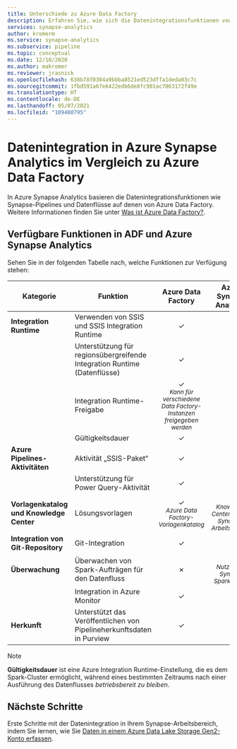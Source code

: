 ```yaml
---
title: Unterschiede zu Azure Data Factory
description: Erfahren Sie, wie sich die Datenintegrationsfunktionen von Azure Synapse Analytics von denen in Azure Data Factory unterscheiden.
services: synapse-analytics
author: kromerm
ms.service: synapse-analytics
ms.subservice: pipeline
ms.topic: conceptual
ms.date: 12/10/2020
ms.author: makromer
ms.reviewer: jrasnick
ms.openlocfilehash: 638b78f0304a9bbba8521ed523dffa1deda03c7c
ms.sourcegitcommit: 1fbd591a67e6422edb6de8fc901ac7063172f49e
ms.translationtype: HT
ms.contentlocale: de-DE
ms.lasthandoff: 05/07/2021
ms.locfileid: "109480795"
---
```

# <a name="data-integration-in-azure-synapse-analytics-versus-azure-data-factory"></a>Datenintegration in Azure Synapse Analytics im Vergleich zu Azure Data Factory

In Azure Synapse Analytics basieren die Datenintegrationsfunktionen wie Synapse-Pipelines und Datenflüsse auf denen von Azure Data Factory. Weitere Informationen finden Sie unter [Was ist Azure Data Factory?](../../data-factory/introduction.md).


## <a name="available-features-in-adf--azure-synapse-analytics"></a>Verfügbare Funktionen in ADF und Azure Synapse Analytics

Sehen Sie in der folgenden Tabelle nach, welche Funktionen zur Verfügung stehen:

| Kategorie                 | Funktion    |  Azure Data Factory  | Azure Synapse Analytics |
| ------------------------ | ---------- | :------------------: | :---------------------: |
| **Integration Runtime**  | Verwenden von SSIS und SSIS Integration Runtime | ✓ | ✗ |
|                          | Unterstützung für regionsübergreifende Integration Runtime (Datenflüsse) | ✓ | ✗ |
|                          | Integration Runtime-Freigabe | ✓<br><small>*Kann für verschiedene Data Factory-Instanzen freigegeben werden* | ✗ |
|                          | Gültigkeitsdauer | ✓ | ✗ |
| **Azure Pipelines-Aktivitäten** | Aktivität „SSIS-Paket“ | ✓ | ✗ |
|                          | Unterstützung für Power Query-Aktivität | ✓ | ✗ |
| **Vorlagenkatalog und Knowledge Center** | Lösungsvorlagen | ✓<br><small>*Azure Data Factory-Vorlagenkatalog* | ✓<br><small>*Knowledge Center für den Synapse-Arbeitsbereich* |
| **Integration von Git-Repository** | Git-Integration | ✓ | ✓ |
| **Überwachung**           | Überwachen von Spark-Aufträgen für den Datenfluss | ✗ | ✓<br><small>*Nutzen der Synapse Spark-Pools* |
|                          | Integration in Azure Monitor | ✓ | ✗ |
| **Herkunft** | Unterstützt das Veröffentlichen von Pipelineherkunftsdaten in Purview  | ✓ | ✗ |  

> [!Note]
> **Gültigkeitsdauer** ist eine Azure Integration Runtime-Einstellung, die es dem Spark-Cluster ermöglicht, während eines bestimmten Zeitraums nach einer Ausführung des Datenflusses *betriebsbereit zu bleiben*.
>


## <a name="next-steps"></a>Nächste Schritte

Erste Schritte mit der Datenintegration in Ihrem Synapse-Arbeitsbereich, indem Sie lernen, wie Sie [Daten in einem Azure Data Lake Storage Gen2-Konto erfassen](data-integration-data-lake.md).
